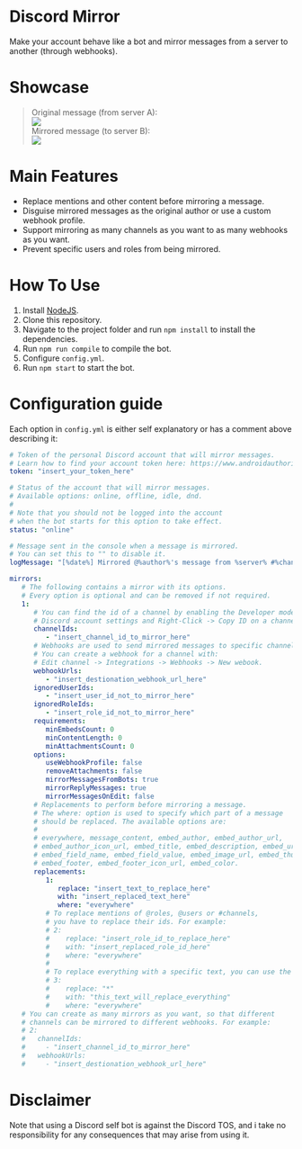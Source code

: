 # Discord Mirror
Make your account behave like a bot and mirror messages from a server to another (through webhooks).

# Showcase

> Original message (from server A):\
![](https://i.imgur.com/ogelJ23.png)\
Mirrored message (to server B):\
![](https://i.imgur.com/C42OT64.png)

# Main Features

- Replace mentions and other content before mirroring a message.
- Disguise mirrored messages as the original author or use a custom webhook profile.
- Support mirroring as many channels as you want to as many webhooks as you want.
- Prevent specific users and roles from being mirrored.

# How To Use
1. Install [NodeJS](https://nodejs.org/en/download).
2. Clone this repository.
3. Navigate to the project folder and run `npm install` to install the dependencies.
4. Run `npm run compile` to compile the bot.
5. Configure `config.yml`.
5. Run `npm start` to start the bot.

# Configuration guide
Each option in `config.yml` is either self explanatory or has a comment above describing it:
```yml
# Token of the personal Discord account that will mirror messages.
# Learn how to find your account token here: https://www.androidauthority.com/get-discord-token-3149920/
token: "insert_your_token_here"

# Status of the account that will mirror messages.
# Available options: online, offline, idle, dnd.
#
# Note that you should not be logged into the account
# when the bot starts for this option to take effect.
status: "online"

# Message sent in the console when a message is mirrored.
# You can set this to "" to disable it.
logMessage: "[%date%] Mirrored @%author%'s message from %server% #%channel%."

mirrors:
   # The following contains a mirror with its options.
   # Every option is optional and can be removed if not required.
   1:
      # You can find the id of a channel by enabling the Developer mode in your
      # Discord account settings and Right-Click -> Copy ID on a channel.
      channelIds:
         - "insert_channel_id_to_mirror_here"
      # Webhooks are used to send mirrored messages to specific channels.
      # You can create a webhook for a channel with:
      # Edit channel -> Integrations -> Webhooks -> New webook.
      webhookUrls:
         - "insert_destionation_webhook_url_here"
      ignoredUserIds:
         - "insert_user_id_not_to_mirror_here"
      ignoredRoleIds:
         - "insert_role_id_not_to_mirror_here"
      requirements:
         minEmbedsCount: 0
         minContentLength: 0
         minAttachmentsCount: 0
      options:
         useWebhookProfile: false
         removeAttachments: false
         mirrorMessagesFromBots: true
         mirrorReplyMessages: true
         mirrorMessagesOnEdit: false
      # Replacements to perform before mirroring a message.
      # The where: option is used to specify which part of a message
      # should be replaced. The available options are:
      #
      # everywhere, message_content, embed_author, embed_author_url,
      # embed_author_icon_url, embed_title, embed_description, embed_url,
      # embed_field_name, embed_field_value, embed_image_url, embed_thumbnail_url
      # embed_footer, embed_footer_icon_url, embed_color.
      replacements:
         1:
            replace: "insert_text_to_replace_here"
            with: "insert_replaced_text_here"
            where: "everywhere"
         # To replace mentions of @roles, @users or #channels,
         # you have to replace their ids. For example:
         # 2:
         #    replace: "insert_role_id_to_replace_here"
         #    with: "insert_replaced_role_id_here"
         #    where: "everywhere"
         #
         # To replace everything with a specific text, you can use the wildcard (*):
         # 3:
         #    replace: "*"
         #    with: "this_text_will_replace_everything"
         #    where: "everywhere"
   # You can create as many mirrors as you want, so that different
   # channels can be mirrored to different webhooks. For example:
   # 2:
   #   channelIds:
   #     - "insert_channel_id_to_mirror_here"
   #   webhookUrls:
   #     - "insert_destionation_webhook_url_here"
```

# Disclaimer

Note that using a Discord self bot is against the Discord TOS, and i take no responsibility for any consequences that may arise from using it.